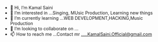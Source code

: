 - 👋 Hi, I’m Kamal Saini
- 👀 I’m interested in ...Singing, MUsic Production, Learning new things
- 🌱 I’m currently learning ...WEB DEVELOPMENT,HACKING,Music Production
- 💞️ I’m looking to collaborate on ...
- 📫 How to reach me ...Contact mr .....KamalSaini.Official@gmail.com

<!---
kataizeharb/kataizeharb is a ✨ special ✨ repository because its `README.md` (this file) appears on your GitHub profile.
You can click the Preview link to take a look at your changes.
--->
